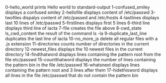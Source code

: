 0-hello_world prints Hello world to standard-output
1-confused_smiley displays a confused smiley
2-hellofile displays content of /etc/passwd
3-twofiles dispalys content of /etc/passed and /etc/hosts
4-lastlines displays last 10 lines of /etc/passwd
5-firstlines displays first 5 lines
6-third line displays third line of iacta
7-file creates the file above
8-cwd_state ls_cwd_content the result of the command ls -la
9-duplicate_last_line duplicates the last line of iacta
10-no_more_js delete all regular files with a .js extension
11-directories counts number of directories in the current directory
12-newest_files displays the 10 newest files in the current directory
14-findthatword displays lines containing the pattern root from the file etc/passwd
15-countthatword displays the number of lines containing the pattern bin in the file /etc/passwd
16-whatsnext displays lines containing the pattern root and 3 lines after them
17-hidethisword displays all lines in the file /etc/passwd that do not contain the pattern bin
